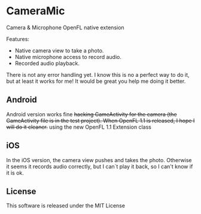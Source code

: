 CameraMic
=========

Camera &amp; Microphone OpenFL native extension

Features:
 * Native camera view to take a photo.
 * Native microphone access to record audio.
 * Recorded audio playback.


There is not any error handling yet. I know this is no a perfect way to do it, but at least it works for me! It would be great you help me doing it better.


Android
-------
Android version works fine ~~hacking GameActivity for the camera (the GameActivity file is in the test project). When OpenFL 1.1 is released, I hope I will do it cleaner.~~ using the new OpenFL 1.1 Extension class

iOS
---
In the iOS version, the camera view pushes and takes the photo. Otherwise it seems it records audio correctly, but I can´t play it back, so I can't know if it is ok.

License
---
This software is released under the MIT License
